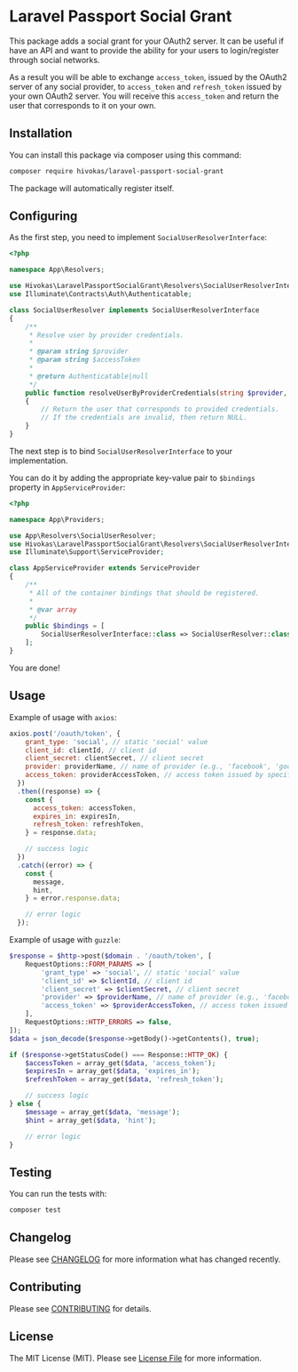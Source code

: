 # Laravel Passport Social Grant

This package adds a social grant for your OAuth2 server. It can be useful if have an API and want to provide the ability for your users to login/register through social networks.

As a result you will be able to exchange `access_token`, issued by the OAuth2 server of any social provider, to `access_token` and `refresh_token` issued by your own OAuth2 server. You will receive this `access_token` and return the user that corresponds to it on your own.

## Installation

You can install this package via composer using this command:
```bash
composer require hivokas/laravel-passport-social-grant
```
The package will automatically register itself.

## Configuring

As the first step, you need to implement `SocialUserResolverInterface`:
```php
<?php

namespace App\Resolvers;

use Hivokas\LaravelPassportSocialGrant\Resolvers\SocialUserResolverInterface;
use Illuminate\Contracts\Auth\Authenticatable;

class SocialUserResolver implements SocialUserResolverInterface
{
    /**
     * Resolve user by provider credentials.
     *
     * @param string $provider
     * @param string $accessToken
     *
     * @return Authenticatable|null
     */
    public function resolveUserByProviderCredentials(string $provider, string $accessToken): ?Authenticatable
    {
        // Return the user that corresponds to provided credentials.
        // If the credentials are invalid, then return NULL.
    }
}
```

The next step is to bind `SocialUserResolverInterface` to your implementation.

You can do it by adding the appropriate key-value pair to `$bindings` property in `AppServiceProvider`:

```php
<?php

namespace App\Providers;

use App\Resolvers\SocialUserResolver;
use Hivokas\LaravelPassportSocialGrant\Resolvers\SocialUserResolverInterface;
use Illuminate\Support\ServiceProvider;

class AppServiceProvider extends ServiceProvider
{
    /**
     * All of the container bindings that should be registered.
     *
     * @var array
     */
    public $bindings = [
        SocialUserResolverInterface::class => SocialUserResolver::class,
    ];
}
```

You are done!

## Usage

Example of usage with `axios`:

```javascript
axios.post('/oauth/token', {
    grant_type: 'social', // static 'social' value
    client_id: clientId, // client id
    client_secret: clientSecret, // client secret
    provider: providerName, // name of provider (e.g., 'facebook', 'google' etc.)
    access_token: providerAccessToken, // access token issued by specified provider
  })
  .then((response) => {
    const {
      access_token: accessToken,
      expires_in: expiresIn,
      refresh_token: refreshToken,
    } = response.data;

    // success logic
  })
  .catch((error) => {
    const {
      message,
      hint,
    } = error.response.data;

    // error logic
  });
```

Example of usage with `guzzle`:

```php
$response = $http->post($domain . '/oauth/token', [
    RequestOptions::FORM_PARAMS => [
        'grant_type' => 'social', // static 'social' value
        'client_id' => $clientId, // client id
        'client_secret' => $clientSecret, // client secret
        'provider' => $providerName, // name of provider (e.g., 'facebook', 'google' etc.)
        'access_token' => $providerAccessToken, // access token issued by specified provider
    ],
    RequestOptions::HTTP_ERRORS => false,
]);
$data = json_decode($response->getBody()->getContents(), true);

if ($response->getStatusCode() === Response::HTTP_OK) {
    $accessToken = array_get($data, 'access_token');
    $expiresIn = array_get($data, 'expires_in');
    $refreshToken = array_get($data, 'refresh_token');

    // success logic
} else {
    $message = array_get($data, 'message');
    $hint = array_get($data, 'hint');

    // error logic
}
```

## Testing

You can run the tests with:

```bash
composer test
```

## Changelog

Please see [CHANGELOG](CHANGELOG.md) for more information what has changed recently.

## Contributing

Please see [CONTRIBUTING](CONTRIBUTING.md) for details.

## License

The MIT License (MIT). Please see [License File](LICENSE.md) for more information.